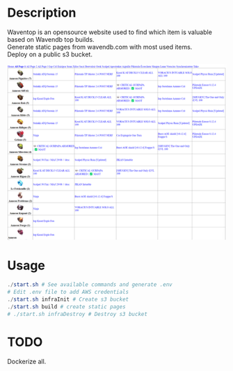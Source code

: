 # Description
Waventop is an opensource website used to find which item is valuable based on Wavendb top builds.  
Generate static pages from wavendb.com with most used items.  
Deploy on a public s3 bucket.  

![alt text](./img/all_page_1.png)


# Usage

```ps1
./start.sh # See available commands and generate .env
# Edit .env file to add AWS credentials
./start.sh infraInit # Create s3 bucket
./start.sh build # create static pages
# ./start.sh infraDestroy # Destroy s3 bucket
```

# TODO
Dockerize all.
